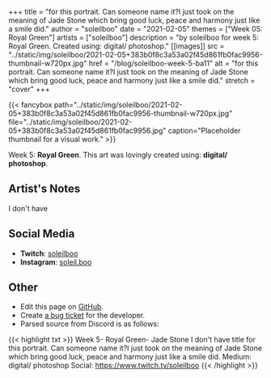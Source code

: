 +++
title =       "for this portrait. Can someone name it?I just took on the meaning of Jade Stone which bring good luck, peace and harmony just like a smile did."
author =      "soleilboo"
date =        "2021-02-05"
themes =      ["Week 05: Royal Green"]
artists =     ["soleilboo"]
description = "by soleilboo for week 5: Royal Green. Created using: digital/ photoshop."
[[images]]
              src = "../static/img/soleilboo/2021-02-05+383b0f8c3a53a02f45d861fb0fac9956-thumbnail-w720px.jpg"
              href = "/blog/soleilboo-week-5-ba11"
              alt = "for this portrait. Can someone name it?I just took on the meaning of Jade Stone which bring good luck, peace and harmony just like a smile did."
              stretch = "cover"
+++


{{< fancybox path="../static/img/soleilboo/2021-02-05+383b0f8c3a53a02f45d861fb0fac9956-thumbnail-w720px.jpg" file="../static/img/soleilboo/2021-02-05+383b0f8c3a53a02f45d861fb0fac9956.jpg" caption="Placeholder thumbnail for a visual work." >}}


Week 5: **Royal Green**. This art was lovingly created using: **digital/ photoshop**.

## Artist's Notes

I don't have

## Social Media

- **Twitch**: <a href='https://twitch.tv/soleilboo' target='_blank'>soleilboo</a>
- **Instagram**: <a href='https://instagram.com/soleil.boo' target='_blank'>soleil.boo</a>

## Other

- Edit this page on [GitHub](https://github.com/teaminkling/web-refresh/edit/main/content/blog/soleilboo-week-5-ba11.md).
- Create [a bug ticket](https://github.com/teaminkling/web-refresh/issues/new?assignees=&labels=bug&template=problem-report.md&title=) for the developer.
- Parsed source from Discord is as follows:

{{< highlight txt >}}
Week 5- Royal Green- Jade Stone
I don't have title for this portrait. Can someone name it?I just took on the meaning of Jade Stone which bring good luck, peace and harmony just like a smile did. 
Medium: digital/ photoshop
Social: https://www.twitch.tv/soleilboo
{{< /highlight >}}